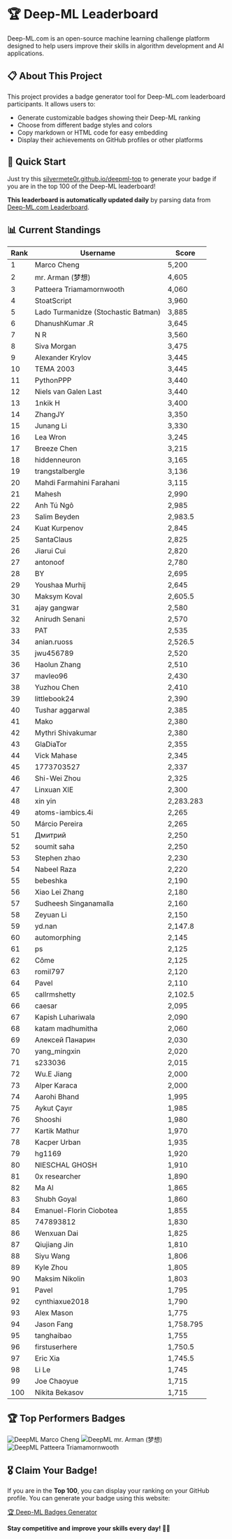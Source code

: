 # 🏆 Deep-ML Leaderboard

Deep-ML.com is an open-source machine learning challenge platform designed to help users improve their skills in algorithm development and AI applications.  

## 📋 About This Project

This project provides a badge generator tool for Deep-ML.com leaderboard participants. It allows users to:
- Generate customizable badges showing their Deep-ML ranking
- Choose from different badge styles and colors
- Copy markdown or HTML code for easy embedding
- Display their achievements on GitHub profiles or other platforms

## 🚀 Quick Start

Just try this [silvermete0r.github.io/deepml-top](https://silvermete0r.github.io/deepml-top) to generate your badge if you are in the top 100 of the Deep-ML leaderboard!

**This leaderboard is automatically updated daily** by parsing data from [Deep-ML.com Leaderboard](https://www.deep-ml.com/leaderboard).  

## 📊 Current Standings  

<!-- LEADERBOARD_START -->
| Rank | Username | Score |
|------|---------|-------|
| 1 | Marco Cheng | 5,200 |
| 2 | mr. Arman (梦想) | 4,605 |
| 3 | Patteera Triamamornwooth | 4,060 |
| 4 | StoatScript | 3,960 |
| 5 | Lado Turmanidze (Stochastic Batman) | 3,885 |
| 6 | DhanushKumar .R | 3,645 |
| 7 | N R | 3,560 |
| 8 | Siva Morgan | 3,475 |
| 9 | Alexander Krylov | 3,445 |
| 10 | ТЕМА 2003 | 3,445 |
| 11 | PythonPPP | 3,440 |
| 12 | Niels van Galen Last | 3,440 |
| 13 | 1nkik H | 3,400 |
| 14 | ZhangJY | 3,350 |
| 15 | Junang Li | 3,330 |
| 16 | Lea Wron | 3,245 |
| 17 | Breeze Chen | 3,215 |
| 18 | hiddenneuron | 3,165 |
| 19 | trangstalbergle | 3,136 |
| 20 | Mahdi Farmahini Farahani | 3,115 |
| 21 | Mahesh | 2,990 |
| 22 | Anh Tú Ngô | 2,985 |
| 23 | Salim Beyden | 2,983.5 |
| 24 | Kuat Kurpenov | 2,845 |
| 25 | SantaClaus | 2,825 |
| 26 | Jiarui Cui | 2,820 |
| 27 | antonoof | 2,780 |
| 28 | BY | 2,695 |
| 29 | Youshaa Murhij | 2,645 |
| 30 | Maksym Koval | 2,605.5 |
| 31 | ajay gangwar | 2,580 |
| 32 | Anirudh Senani | 2,570 |
| 33 | PAT | 2,535 |
| 34 | anian.ruoss | 2,526.5 |
| 35 | jwu456789 | 2,520 |
| 36 | Haolun Zhang | 2,510 |
| 37 | mavleo96 | 2,430 |
| 38 | Yuzhou Chen | 2,410 |
| 39 | littlebook24 | 2,390 |
| 40 | Tushar aggarwal | 2,385 |
| 41 | Mako | 2,380 |
| 42 | Mythri Shivakumar | 2,380 |
| 43 | GlaDiaTor | 2,355 |
| 44 | Vick Mahase | 2,345 |
| 45 | 1773703527 | 2,337 |
| 46 | Shi-Wei Zhou | 2,325 |
| 47 | Linxuan XIE | 2,300 |
| 48 | xin yin | 2,283.283 |
| 49 | atoms-iambics.4i | 2,265 |
| 50 | Márcio Pereira | 2,265 |
| 51 | Дмитрий | 2,250 |
| 52 | soumit saha | 2,250 |
| 53 | Stephen zhao | 2,230 |
| 54 | Nabeel Raza | 2,220 |
| 55 | bebeshka | 2,190 |
| 56 | Xiao Lei Zhang | 2,180 |
| 57 | Sudheesh Singanamalla | 2,160 |
| 58 | Zeyuan Li | 2,150 |
| 59 | yd.nan | 2,147.8 |
| 60 | automorphing | 2,145 |
| 61 | ps | 2,125 |
| 62 | Côme | 2,125 |
| 63 | romil797 | 2,120 |
| 64 | Pavel | 2,110 |
| 65 | callrmshetty | 2,102.5 |
| 66 | caesar | 2,095 |
| 67 | Kapish Luhariwala | 2,090 |
| 68 | katam madhumitha | 2,060 |
| 69 | Алексей Панарин | 2,030 |
| 70 | yang_mingxin | 2,020 |
| 71 | s233036 | 2,015 |
| 72 | Wu.E Jiang | 2,000 |
| 73 | Alper Karaca | 2,000 |
| 74 | Aarohi Bhand | 1,995 |
| 75 | Aykut Çayır | 1,985 |
| 76 | Shooshi | 1,980 |
| 77 | Kartik Mathur | 1,970 |
| 78 | Kacper Urban | 1,935 |
| 79 | hg1169 | 1,920 |
| 80 | NIESCHAL GHOSH | 1,910 |
| 81 | 0x researcher | 1,890 |
| 82 | Ma Al | 1,865 |
| 83 | Shubh Goyal | 1,860 |
| 84 | Emanuel-Florin Ciobotea | 1,855 |
| 85 | 747893812 | 1,830 |
| 86 | Wenxuan Dai | 1,825 |
| 87 | Qiujiang Jin | 1,810 |
| 88 | Siyu Wang | 1,806 |
| 89 | Kyle Zhou | 1,805 |
| 90 | Maksim Nikolin | 1,803 |
| 91 | Pavel | 1,795 |
| 92 | cynthiaxue2018 | 1,790 |
| 93 | Alex Mason | 1,775 |
| 94 | Jason Fang | 1,758.795 |
| 95 | tanghaibao | 1,755 |
| 96 | firstuserhere | 1,750.5 |
| 97 | Eric Xia | 1,745.5 |
| 98 | Li Le | 1,745 |
| 99 | Joe Chaoyue | 1,715 |
| 100 | Nikita Bekasov | 1,715 |
<!-- LEADERBOARD_END -->

## 🏆 Top Performers Badges

<!-- BADGES_START -->
![DeepML Marco Cheng](https://img.shields.io/badge/dynamic/json?url=https%3A%2F%2Fraw.githubusercontent.com%2Fsilvermete0r%2Fdeepml-top%2Fmain%2Fbadges.json&query=%24.4091c1a21900bd2c7d3f4e343acddda1.label&prefix=Rank%20&style=for-the-badge&label=%F0%9F%9A%80%20DeepML&color=blue&link=https%3A%2F%2Fwww.deep-ml.com%2Fleaderboard)
![DeepML mr. Arman (梦想)](https://img.shields.io/badge/dynamic/json?url=https%3A%2F%2Fraw.githubusercontent.com%2Fsilvermete0r%2Fdeepml-top%2Fmain%2Fbadges.json&query=%24.1247b1b5b9cd95e98d7ff7438207406f.label&prefix=Rank%20&style=for-the-badge&label=%F0%9F%9A%80%20DeepML&color=blue&link=https%3A%2F%2Fwww.deep-ml.com%2Fleaderboard)
![DeepML Patteera Triamamornwooth](https://img.shields.io/badge/dynamic/json?url=https%3A%2F%2Fraw.githubusercontent.com%2Fsilvermete0r%2Fdeepml-top%2Fmain%2Fbadges.json&query=%24.0eeb1bc570f4ebaca4c3c1d5794e9de9.label&prefix=Rank%20&style=for-the-badge&label=%F0%9F%9A%80%20DeepML&color=blue&link=https%3A%2F%2Fwww.deep-ml.com%2Fleaderboard)
<!-- BADGES_END -->

## 🎖 Claim Your Badge!  

If you are in the **Top 100**, you can display your ranking on your GitHub profile. You can generate your badge using this website:

[🏆 Deep-ML Badges Generator](https://silvermete0r.github.io/deepml-top/)

**Stay competitive and improve your skills every day! 🚀🔥**